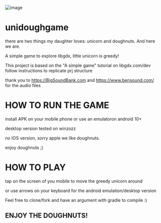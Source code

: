
![image](https://user-images.githubusercontent.com/69343655/156825150-bb65397b-38b6-4129-9580-83cd6458c94e.png)


# unidoughgame
there are two things my daughter loves: unicorn and doughnuts. And here we are. 

A simple game to explore libgdx, little unicorn is greedy! 

This project is based on the "A simple game" tutorial on libgdx.com/dev
follow instructions to replicate prj structure

thank you to https://BigSoundBank.com and https://www.bensound.com/ for the audio files
# HOW TO RUN THE GAME
install APK on your mobile phone or use an emulatoron android 10+

desktop version tested on winzozz

no IOS version, sorry apple we like doughnuts. 

enjoy doughnuts ;)
# HOW TO PLAY 

tap on the screen of you mobile to move the greedy unicorn around

or use arrows on your keyboard for the android emulation/desktop version 


Feel free to clone/fork and have an argument with gradle to compile :)

## ENJOY THE DOUGHNUTS! 
